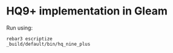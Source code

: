 # HQ9+ implementation in Gleam

Run using:

```
rebar3 escriptize
_build/default/bin/hq_nine_plus
```
